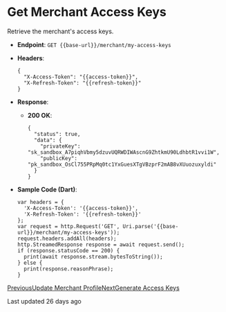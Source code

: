 # Get Merchant Access Keys

Retrieve the merchant's access keys.

*   **Endpoint**: `GET {{base-url}}/merchant/my-access-keys`
    
*   **Headers**:

    ```
    {
      "X-Access-Token": "{{access-token}}",
      "X-Refresh-Token": "{{refresh-token}}"
    }
    ```
    
*   **Response**:
    
    *   **200 OK**:

        ```
        {
          "status": true,
          "data": {
            "privateKey": "sk_sandbox_A7piqhVbmy5dzuvUQRWDIWAscnG9ZhtkmU90LdhbtR1vvi1W",
            "publicKey": "pk_sandbox_OsCl755PRpMq0tc1YxGuesXTgVBzprF2mAB8vXUuozuxyldi"
          }
        }
        ```
        
    
*   **Sample Code (Dart)**:

    ```
    var headers = {
      'X-Access-Token': '{{access-token}}',
      'X-Refresh-Token': '{{refresh-token}}'
    };
    var request = http.Request('GET', Uri.parse('{{base-url}}/merchant/my-access-keys'));
    request.headers.addAll(headers);
    http.StreamedResponse response = await request.send();
    if (response.statusCode == 200) {
      print(await response.stream.bytesToString());
    } else {
      print(response.reasonPhrase);
    }
    ```
    

[PreviousUpdate Merchant Profile](/xpress-wallet-api/merchant/update-merchant-profile)[NextGenerate Access Keys](/xpress-wallet-api/merchant/generate-access-keys)

Last updated 26 days ago